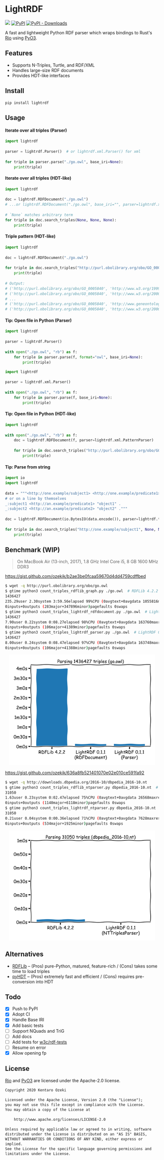 # LightRDF

[![](https://github.com/ozekik/lightrdf/workflows/CI/badge.svg)](https://github.com/ozekik/lightrdf/actions)
[![PyPI](https://img.shields.io/pypi/v/lightrdf)](https://pypi.python.org/pypi/lightrdf/)
[![PyPI - Downloads](https://img.shields.io/pypi/dm/lightrdf.svg)](https://pypistats.org/packages/lightrdf)

A fast and lightweight Python RDF parser which wraps bindings to Rust's [Rio](https://github.com/Tpt/rio) using [PyO3](https://github.com/PyO3/pyo3).

## Features

- Supports N-Triples, Turtle, and RDF/XML
- Handles large-size RDF documents
- Provides HDT-like interfaces

## Install

```
pip install lightrdf
```

## Usage

#### Iterate over all triples (Parser)

```python
import lightrdf

parser = lightrdf.Parser()  # or lightrdf.xml.Parser() for xml

for triple in parser.parse("./go.owl", base_iri=None):
    print(triple)
```

#### Iterate over all triples (HDT-like)

```python
import lightrdf

doc = lightrdf.RDFDocument("./go.owl")
# ...or lightrdf.RDFDocument("./go.owl", base_iri="", parser=lightrdf.xml.PatternParser) for xml

# `None` matches arbitrary term
for triple in doc.search_triples(None, None, None):
    print(triple)
```

#### Triple pattern (HDT-like)

```python
import lightrdf

doc = lightrdf.RDFDocument("./go.owl")

for triple in doc.search_triples("http://purl.obolibrary.org/obo/GO_0005840", None, None):
    print(triple)

# Output:
# ('http://purl.obolibrary.org/obo/GO_0005840', 'http://www.w3.org/1999/02/22-rdf-syntax-ns#type', 'http://www.w3.org/2002/07/owl#Class')
# ('http://purl.obolibrary.org/obo/GO_0005840', 'http://www.w3.org/2000/01/rdf-schema#subClassOf', 'http://purl.obolibrary.org/obo/GO_0043232')
# ...
# ('http://purl.obolibrary.org/obo/GO_0005840', 'http://www.geneontology.org/formats/oboInOwl#inSubset', 'http://purl.obolibrary.org/obo/go#goslim_yeast')
# ('http://purl.obolibrary.org/obo/GO_0005840', 'http://www.w3.org/2000/01/rdf-schema#label', '"ribosome"^^<http://www.w3.org/2001/XMLSchema#string>')
```

#### Tip: Open file in Python (Parser)

```python
import lightrdf

parser = lightrdf.Parser()

with open("./go.owl", "rb") as f:
    for triple in parser.parse(f, format="owl", base_iri=None):
        print(triple)
```

```python
import lightrdf

parser = lightrdf.xml.Parser()

with open("./go.owl", "rb") as f:
    for triple in parser.parse(f, base_iri=None):
        print(triple)
```

#### Tip: Open file in Python (HDT-like)

```python
import lightrdf

with open("./go.owl", "rb") as f:
    doc = lightrdf.RDFDocument(f, parser=lightrdf.xml.PatternParser)

    for triple in doc.search_triples("http://purl.obolibrary.org/obo/GO_0005840", None, None):
        print(triple)
```

#### Tip: Parse from string

```python
import io
import lightrdf

data = """<http://one.example/subject1> <http://one.example/predicate1> <http://one.example/object1> . # comments here
# or on a line by themselves
_:subject1 <http://an.example/predicate1> "object1" .
_:subject2 <http://an.example/predicate2> "object2" ."""

doc = lightrdf.RDFDocument(io.BytesIO(data.encode()), parser=lightrdf.turtle.PatternParser)

for triple in doc.search_triples("http://one.example/subject1", None, None):
    print(triple)
```

## Benchmark (WIP)

> On MacBook Air (13-inch, 2017), 1.8 GHz Intel Core i5, 8 GB 1600 MHz DDR3

<https://gist.github.com/ozekik/b2ae3be0fcaa59670d4dd4759cdffbed>

```bash
$ wget -q http://purl.obolibrary.org/obo/go.owl
$ gtime python3 count_triples_rdflib_graph.py ./go.owl  # RDFLib 4.2.2
1436427
235.29user 2.30system 3:59.56elapsed 99%CPU (0avgtext+0avgdata 1055816maxresident)k
0inputs+0outputs (283major+347896minor)pagefaults 0swaps
$ gtime python3 count_triples_lightrdf_rdfdocument.py ./go.owl  # LightRDF 0.1.1
1436427
7.90user 0.22system 0:08.27elapsed 98%CPU (0avgtext+0avgdata 163760maxresident)k
0inputs+0outputs (106major+41389minor)pagefaults 0swaps
$ gtime python3 count_triples_lightrdf_parser.py ./go.owl  # LightRDF 0.1.1
1436427
8.00user 0.24system 0:08.47elapsed 97%CPU (0avgtext+0avgdata 163748maxresident)k
0inputs+0outputs (106major+41388minor)pagefaults 0swaps
```

<p align="center">
<img src="assets/benchmark1.png" width="480" />
</p>

<https://gist.github.com/ozekik/636a8fb521401070e02e010ce591fa92>

```bash
$ wget -q http://downloads.dbpedia.org/2016-10/dbpedia_2016-10.nt
$ gtime python3 count_triples_rdflib_ntparser.py dbpedia_2016-10.nt  # RDFLib 4.2.2
31050
1.63user 0.23system 0:02.47elapsed 75%CPU (0avgtext+0avgdata 26568maxresident)k
0inputs+0outputs (1140major+6118minor)pagefaults 0swaps
$ gtime python3 count_triples_lightrdf_ntparser.py dbpedia_2016-10.nt  # LightRDF 0.1.1
31050
0.21user 0.04system 0:00.36elapsed 71%CPU (0avgtext+0avgdata 7628maxresident)k
0inputs+0outputs (534major+1925minor)pagefaults 0swaps
```

<p align="center">
<img src="assets/benchmark2.png" width="480" />
</p>

## Alternatives

- [RDFLib](https://github.com/RDFLib/rdflib) – (Pros) pure-Python, matured, feature-rich / (Cons) takes some time to load triples
- [pyHDT](https://github.com/Callidon/pyHDT) – (Pros) extremely fast and efficient / (Cons) requires pre-conversion into HDT

## Todo

- [x] Push to PyPI
- [x] Adopt CI
- [x] Handle Base IRI
- [x] Add basic tests
- [ ] Support NQuads and TriG
- [ ] Add docs
- [ ] Add tests for [w3c/rdf-tests](https://github.com/w3c/rdf-tests)
- [ ] Resume on error
- [x] Allow opening fp

## License

[Rio](https://github.com/Tpt/rio) and [PyO3](https://github.com/PyO3/pyo3) are licensed under the Apache-2.0 license.

    Copyright 2020 Kentaro Ozeki

    Licensed under the Apache License, Version 2.0 (the "License");
    you may not use this file except in compliance with the License.
    You may obtain a copy of the License at

        http://www.apache.org/licenses/LICENSE-2.0

    Unless required by applicable law or agreed to in writing, software
    distributed under the License is distributed on an "AS IS" BASIS,
    WITHOUT WARRANTIES OR CONDITIONS OF ANY KIND, either express or implied.
    See the License for the specific language governing permissions and
    limitations under the License.

